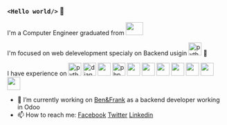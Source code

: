 ### `<Hello world/>` 👋 

I'm a Computer Engineer graduated from <img src="https://upload.wikimedia.org/wikipedia/commons/thumb/f/f8/Logo_Instituto_Polit%C3%A9cnico_Nacional.png/1200px-Logo_Instituto_Polit%C3%A9cnico_Nacional.png" width="40" height="30"/>

I'm focused on web delevelopment specialy on Backend usigin <img src="https://img.icons8.com/color/48/000000/python.png" alt="python" width="30" height="30"/> :snake:

I have experience on <img src="https://img.icons8.com/color/48/000000/python.png" alt="python" width="30" height="30"/> <img src="https://img.icons8.com/color/48/000000/django.png" alt="django" width="30" height="30"/> <img src="https://banner2.cleanpng.com/20180809/hvf/kisspng-flask-by-example-web-framework-python-bottle-sebastian-estenssoro-5b6c0aa33b3b57.9170119715338072672426.jpg" width="30" height="30"/> <img src="https://img.icons8.com/offices/30/000000/php-logo.png" alt="php" width="30" height="30"/> <img src="https://e7.pngegg.com/pngimages/719/649/png-clipart-laravel-software-framework-php-web-framework-model-view-controller-framework-angle-text-thumbnail.png" width="30" height="30"/> <img src="https://img.icons8.com/color/48/000000/postgreesql.png" width="30" height="30"/> <img src="https://img.icons8.com/ios/50/000000/mysql-logo.png" width="30" height="30"/> <img src="https://img.icons8.com/color/48/000000/javascript.png" width="30" height="30"/> <img src="https://img.icons8.com/color/48/000000/html-5.png" width="30" height="30"/> <img src="https://img.icons8.com/color/48/000000/css3.png" width="30" height="30"/> <img src="https://img.icons8.com/color/48/000000/react-native.png" width="30" height="30"/> 


- 🔭 I’m currently working on [Ben&Frank](benandfrank.com) as a backend developer working in Odoo
- 📫 How to reach me: [Facebook](https://www.facebook.com/leonardo.alonsososa1/) [Twitter](https://twitter.com/LeoADev) [Linkedin](https://www.linkedin.com/in/leonardo-alonso-baa8b0109/)
